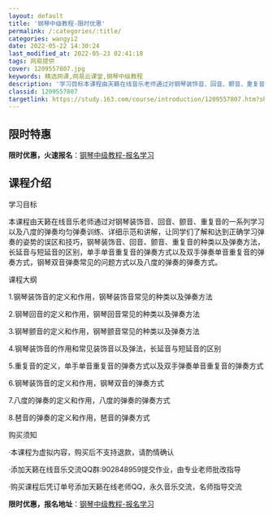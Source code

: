 ```yaml
---
layout: default
title: '钢琴中级教程-限时优惠'
permalink: /:categories/:title/
categories: wangyi2
date: 2022-05-22 14:30:24
last_modified_at: 2022-05-23 02:41:18
tags: 网易提供
cover: 1209557807.jpg
keywords: 精选网课,网易云课堂,钢琴中级教程
description: '学习目标本课程由天籁在线音乐老师通过对钢琴装饰音、回音、颤音、重复音的一系列学习以及八度的弹奏均匀弹奏训练、详细示范和讲'
classid: 1209557807
targetlink: https://study.163.com/course/introduction/1209557807.htm?share=1&shareId=1025206652&utm_campaign=share&utm_medium=iphoneShare&utm_source=&utm_u=1025206652
---
```


## 限时特惠

**限时优惠，火速报名**：[钢琴中级教程-报名学习](https://study.163.com/course/introduction/1209557807.htm?share=1&shareId=1025206652&utm_campaign=share&utm_medium=iphoneShare&utm_source=&utm_u=1025206652)

## 课程介绍

学习目标

本课程由天籁在线音乐老师通过对钢琴装饰音、回音、颤音、重复音的一系列学习以及八度的弹奏均匀弹奏训练、详细示范和讲解，让同学们了解和达到正确学习弹奏的姿势的误区和技巧，钢琴装饰音、回音、颤音、重复音的种类以及弹奏方法，长延音与短延音的区别，单手单音重复音的弹奏方式以及双手弹奏单音重复音的弹奏方式，钢琴双音弹奏常见的问题方式以及八度的弹奏的弹奏方式。



课程大纲

1.钢琴装饰音的定义和作用，钢琴装饰音常见的种类以及弹奏方法

2.钢琴回音的定义和作用，钢琴回音常见的种类以及弹奏方法

3.钢琴颤音的定义和作用，钢琴颤音常见的种类以及弹奏方法

4.钢琴装饰音的作用和常见装饰音以及弹法，长延音与短延音的区别

5.重复音的定义，单手单音重复音的弹奏方式以及双手弹奏单音重复音的弹奏方式

6.钢琴装饰音的定义和作用，钢琴双音的弹奏方式

7.八度的弹奏的定义和作用，八度的弹奏的弹奏方式

8.琶音的弹奏的定义和作用，琶音的弹奏方式



购买须知

·本课程为虚拟内容，购买后不支持退款，请酌情确认

·添加天籁在线音乐交流QQ群:902848959提交作业，由专业老师批改指导

·购买课程后凭订单号添加天籁在线老师QQ，永久音乐交流，名师指导交流

**限时优惠，报名地址**：[钢琴中级教程-报名学习](https://study.163.com/course/introduction/1209557807.htm?share=1&shareId=1025206652&utm_campaign=share&utm_medium=iphoneShare&utm_source=&utm_u=1025206652)

